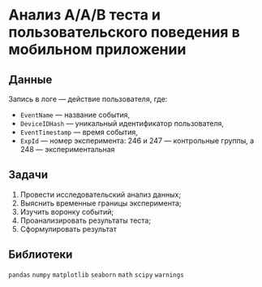 # Анализ A/A/B теста и пользовательского поведения в мобильном приложении

## Данные

Запись в логе — действие пользователя, где:
-    `EventName` — название события,
-    `DeviceIDHash` — уникальный идентификатор пользователя,
-    `EventTimestamp` — время события,
-    `ExpId` — номер эксперимента: 246 и 247 — контрольные группы, а 248 — экспериментальная

## Задачи

1. Провести исследовательский анализ данных;
2. Выяснить временные границы эксперимента;
3. Изучить воронку событий;
4. Проанализировать результаты теста;
5. Сформулировать результат

## Библиотеки

`pandas` `numpy` `matplotlib` `seaborn` `math` `scipy` `warnings`

